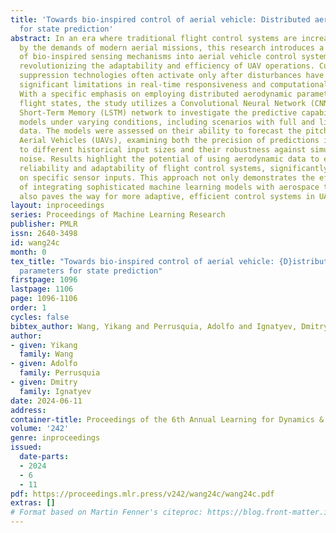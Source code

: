 ```yaml
---
title: 'Towards bio-inspired control of aerial vehicle: Distributed aerodynamic parameters
  for state prediction'
abstract: In an era where traditional flight control systems are increasingly strained
  by the demands of modern aerial missions, this research introduces a novel integration
  of bio-inspired sensing mechanisms into aerial vehicle control systems, aimed at
  revolutionizing the adaptability and efficiency of UAV operations. Current gust
  suppression technologies often activate only after disturbances have occurred, highlighting
  significant limitations in real-time responsiveness and computational efficiency.
  With a specific emphasis on employing distributed aerodynamic parameters for predicting
  flight states, the study utilizes a Convolutional Neural Network (CNN) and a Long
  Short-Term Memory (LSTM) network to investigate the predictive capabilities of these
  models under varying conditions, including scenarios with full and limited input
  data. The models were assessed on their ability to forecast the pitch rate of Unmanned
  Aerial Vehicles (UAVs), examining both the precision of predictions in response
  to different historical input sizes and their robustness against simulated sensor
  noise. Results highlight the potential of using aerodynamic data to enhance the
  reliability and adaptability of flight control systems, significantly reducing dependency
  on specific sensor inputs. This approach not only demonstrates the effectiveness
  of integrating sophisticated machine learning models with aerospace technology but
  also paves the way for more adaptive, efficient control systems in UAV operations.
layout: inproceedings
series: Proceedings of Machine Learning Research
publisher: PMLR
issn: 2640-3498
id: wang24c
month: 0
tex_title: "Towards bio-inspired control of aerial vehicle: {D}istributed aerodynamic
  parameters for state prediction"
firstpage: 1096
lastpage: 1106
page: 1096-1106
order: 1
cycles: false
bibtex_author: Wang, Yikang and Perrusquia, Adolfo and Ignatyev, Dmitry
author:
- given: Yikang
  family: Wang
- given: Adolfo
  family: Perrusquia
- given: Dmitry
  family: Ignatyev
date: 2024-06-11
address:
container-title: Proceedings of the 6th Annual Learning for Dynamics & Control Conference
volume: '242'
genre: inproceedings
issued:
  date-parts:
  - 2024
  - 6
  - 11
pdf: https://proceedings.mlr.press/v242/wang24c/wang24c.pdf
extras: []
# Format based on Martin Fenner's citeproc: https://blog.front-matter.io/posts/citeproc-yaml-for-bibliographies/
---
```

